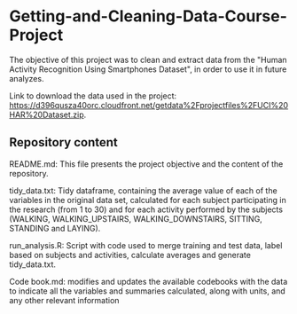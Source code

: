 # Getting-and-Cleaning-Data-Course-Project
The objective of this project was to clean and extract data from the "Human Activity Recognition Using Smartphones Dataset", in order to use it in future analyzes.

Link to download the data used in the project: https://d396qusza40orc.cloudfront.net/getdata%2Fprojectfiles%2FUCI%20HAR%20Dataset.zip. 

## Repository content
README.md: This file presents the project objective and the content of the repository.

tidy_data.txt: Tidy dataframe, containing the average value of each of the variables in the original data set, calculated for
each subject participating in the research (from 1 to 30) and for each activity performed by the subjects (WALKING, WALKING_UPSTAIRS,
WALKING_DOWNSTAIRS, SITTING, STANDING and LAYING).

run_analysis.R: Script with code used to merge training and test data, label based on subjects and activities, calculate averages and generate tidy_data.txt.

Code book.md: modifies and updates the available codebooks with the data to indicate all the variables and summaries calculated,
along with units, and any other relevant information



